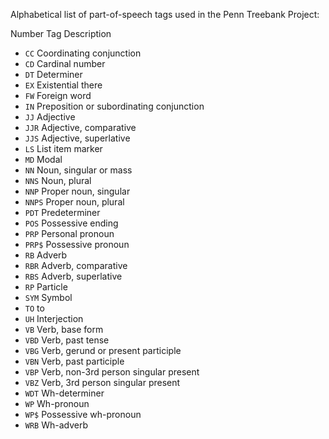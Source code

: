 Alphabetical list of part-of-speech tags used in the Penn Treebank Project:

Number
Tag
Description
- `CC` Coordinating conjunction
- `CD` Cardinal number
- `DT` Determiner
- `EX` Existential there
- `FW` Foreign word
- `IN` Preposition or subordinating conjunction
- `JJ` Adjective
- `JJR` Adjective, comparative
- `JJS` Adjective, superlative
- `LS` List item marker
- `MD` Modal
- `NN` Noun, singular or mass
- `NNS` Noun, plural
- `NNP` Proper noun, singular
- `NNPS` Proper noun, plural
- `PDT` Predeterminer
- `POS` Possessive ending
- `PRP` Personal pronoun
- `PRP$` Possessive pronoun
- `RB` Adverb
- `RBR` Adverb, comparative
- `RBS` Adverb, superlative
- `RP` Particle
- `SYM` Symbol
- `TO` to
- `UH` Interjection
- `VB` Verb, base form
- `VBD` Verb, past tense
- `VBG` Verb, gerund or present participle
- `VBN` Verb, past participle
- `VBP` Verb, non-3rd person singular present
- `VBZ` Verb, 3rd person singular present
- `WDT` Wh-determiner
- `WP` Wh-pronoun
- `WP$` Possessive wh-pronoun
- `WRB` Wh-adverb